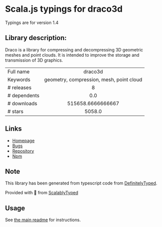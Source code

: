 
# Scala.js typings for draco3d

Typings are for version 1.4

## Library description:
Draco is a library for compressing and decompressing 3D geometric meshes and point clouds. It is intended to improve the storage and transmission of 3D graphics.

|                    |                 |
| ------------------ | :-------------: |
| Full name          | draco3d |
| Keywords           | geometry, compression, mesh, point cloud |
| # releases         | 8 |
| # dependents       | 0.0 |
| # downloads        | 515658.6666666667 |
| # stars            | 5058.0 |

## Links
- [Homepage](https://github.com/google/draco#readme)
- [Bugs](https://github.com/google/draco/issues)
- [Repository](https://github.com/google/draco)
- [Npm](https://www.npmjs.com/package/draco3d)
    


## Note
This library has been generated from typescript code from [DefinitelyTyped](https://definitelytyped.org).

Provided with :purple_heart: from [ScalablyTyped](https://github.com/oyvindberg/ScalablyTyped)

## Usage
See [the main readme](../../readme.md) for instructions.


